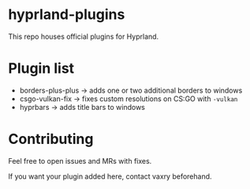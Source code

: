 # hyprland-plugins

This repo houses official plugins for Hyprland.

# Plugin list
 - borders-plus-plus -> adds one or two additional borders to windows
 - csgo-vulkan-fix -> fixes custom resolutions on CS:GO with `-vulkan`
 - hyprbars -> adds title bars to windows

# Contributing

Feel free to open issues and MRs with fixes.

If you want your plugin added here, contact vaxry beforehand.
